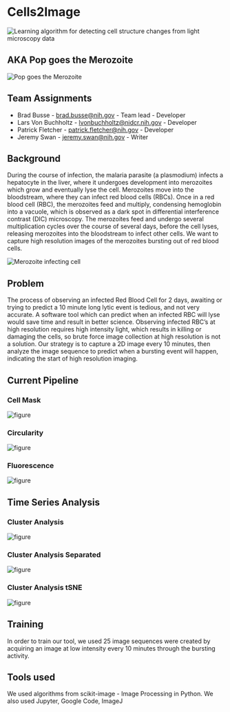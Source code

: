 # Cells2Image
![Learning algorithm for detecting cell structure changes from light microscopy data](images/Cover-Slide.jpg "Learning algorithm for detecting cell structure changes from light microscopy data")

## AKA Pop goes the Merozoite
![Pop goes the Merozoite](images/Cover-Slide-Funny.jpg "Pop goes the Merozoite!")

## Team Assignments
* Brad Busse - brad.busse@nih.gov - Team lead - Developer
* Lars Von Buchholtz - lvonbuchholtz@nidcr.nih.gov - Developer
* Patrick Fletcher - patrick.fletcher@nih.gov - Developer
* Jeremy Swan - jeremy.swan@nih.gov - Writer

## Background
During the course of infection, the malaria parasite (a plasmodium) infects a hepatocyte in the liver, where it undergoes development into merozoites which grow and eventually lyse the cell. Merozoites move into the bloodstream, where they can infect red blood cells (RBCs). Once in a red blood cell (RBC), the merozoites feed and multiply, condensing hemoglobin into a vacuole, which is observed as a dark spot in differential interference contrast (DIC) microscopy. The merozoites feed and undergo several multiplication cycles over the course of several days, before the cell lyses, releasing merozoites into the bloodstream to infect other cells. We want to capture high resolution images of the merozoites bursting out of red blood cells.

![Merozoite infecting cell](images/merozoite.jpg "Merozoite infecting cell")

## Problem
The process of observing an infected Red Blood Cell for 2 days, awaiting or trying to predict a 10 minute long lytic event is tedious, and not very accurate. A software tool which can predict when an infected RBC will lyse would save time and result in better science. Observing infected RBC’s at high resolution requires high intensity light, which results in killing or damaging the cells, so brute force image collection at high resolution is not a solution. Our strategy is to capture a 2D image every 10 minutes, then analyze the image sequence to predict when a bursting event will happen, indicating the start of high resolution imaging. 

## Current Pipeline

### Cell Mask
![figure](images/cell_mask.png "Cell Mask")

### Circularity
![figure](images/circularity.png "Circularity")

### Fluorescence
![figure](images/fluorescence.png "Fluorescence")

## Time Series Analysis

### Cluster Analysis
![figure](images/cluster_analysis1.png "Cluster Analysis")

### Cluster Analysis Separated
![figure](images/cluster_analysis_separated.png "Cluster Analysis Separated")

### Cluster Analysis tSNE
![figure](images/cluster_analysis_tSNE.png "Cluster Analysis tSNE")

## Training
In order to train our tool, we used 25 image sequences were created by acquiring an image at low intensity every 10 minutes through the bursting activity.

## Tools used
We used algorithms from scikit-image - Image Processing in Python. We also used Jupyter, Google Code, ImageJ 
